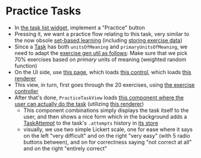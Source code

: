 # Practice Tasks

- In [the task list widget](../src/components/lists/widgets/ListWidgetTask.vue), implement a "Practice" button
- Pressing it, we want a practice flow relating to this task, very similar to the now obsole [set-based learning](000_set-based-learning.md) (including [storing exercise data](001_storing-exercise-learning-data.md))
- Since a [Task](../src/entities/Task.ts) has both `unitsOfMeaning` and `primaryUnitsOfMeaning`, we need to adapt the [exercise gen util as follows](../src/utils/generateExercises.ts): Make sure that we pick 70% exercises based on *primary* units of meaning (weighted random function)
- On the UI side, use [this page](../src/pages/PagePracticeTask.vue), which loads [this control](../src/components/practice/task/PracticeTaskControl.vue), which loads [this renderer](../src/components/practice/task/PracticeTaskView.vue)
- This view, in turn, first goes through the 20 exercises, using [the exercise controller](../src/components/practice/exercise/ExerciseFlashcardControl.vue)
- After that's done, `PracticeTaskView` loads [this component where the user can actually do the task](../src/components/practice/task/TaskExecuteControl.vue) (utilizing [this renderer](../src/components/practice/task/TaskExecuteView.vue))
  - This component combinations simply displays the task itself to the user, and then shows a nice form which in the background adds a [TaskAttempt](006_practice-tasks.md) to the task's `.attempts` history in [its store](../src/stores/taskStore.ts)
  - visually, we use two simple Lickert scale, one for ease where it says on the left "very difficult" and on the right "very easy" (with 5 radio buttons between), and on for correctness saying "not correct at all" and on the right "entirely correct"